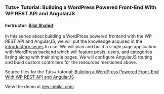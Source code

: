 ### Tuts+ Tutorial: Building a WordPress Powered Front-End With WP REST API and AngularJS

#### Instructor: [Bilal Shahid](http://tutsplus.com/authors/bilal-shahid)

In this series about building a WordPress powered frontend with the WP REST API and AngularJS, we will put the knowledge acquired in the [introductory series](http://code.tutsplus.com/series/introducing-the-wp-rest-api--cms-896) to use. We will plan and build a single page application with WordPress backend which will feature posts, users, and categories listing along with their single pages. We will configure AngularJS routing and build custom controllers for the resources mentioned above.

Source files for the Tuts+ tutorial: [Building a WordPress Powered Front-End With WP REST API and AngularJS](http://code.tutsplus.com/categories/wordpress)

View the demo at [dev.imbilal.com](http://dev.imbilal.com/wp-api-front-end/#/posts)